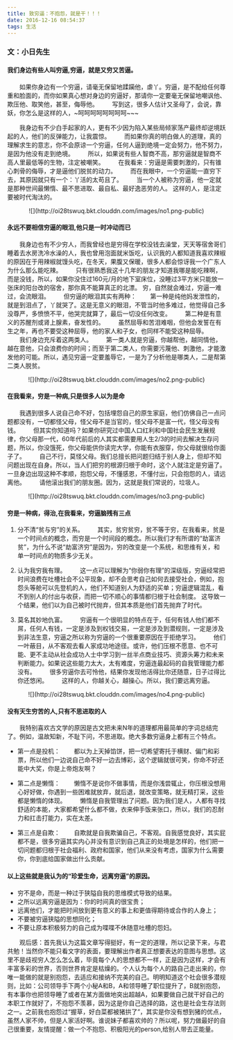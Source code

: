```yaml
---
title: 致穷逼：不抱怨，就是干！！！
date: 2016-12-16 08:54:37
tags: 生活
---
```

###  文：小日先生
#### 我们身边有些人叫穷逼,穷逼，就是又穷又苦逼。

　　如果你身边有一个穷逼，请毫无保留地蹂躏他，虐丫。穷逼，是不配给任何尊重和脸面的，而你如果真心想对身边的穷逼好，那请你一定要毫无保留地嘲讽他、欺压他、取笑他，甚至，侮辱他。
　　写到这，很多人估计又圣母了，会说，靠妖，你怎么是这样的人，~呵呵呵呵呵呵呵呵~~~

　　我身边有不少白手起家的人，更有不少因为陷入某些局倾家荡产最终却逆境跃起的人，他们的反弹能力，让我震惊。
　　而如果你真的明白做人的道理，真的理解求生的意志，你不会原谅一个穷逼，任何人逼到绝境一定会努力，他不努力，是因为他没有走到绝境。
　　所以，如果说有些人智商不高，那穷逼就是智商不高人里最低等的生物，注定被嘲笑。
　　在我看来：穷逼是需要刺激的，只有锥心刺骨的侮辱，才是逼他们脱贫的动力。
　　而在我眼中，一个穷逼能一直穷下去，其原因就只有一个：丫活的太苟且了。
　　当一个人被称为穷逼，他一定就是那种世间最懒惰、最不思进取、最自私、最好逸恶劳的人。
这样的人，是注定要被时代淘汰的。
<div align=center>
    ![](http://oi28tswuq.bkt.clouddn.com/images/no1.png-public)
</div>

#### 永远不要相信穷逼的眼泪,他只是一时冲动而已

　　我身边也有不少穷人，而我曾经也是穷得在学校没钱去澡堂，天天等宿舍哥们睡着去水房洗冷水澡的人，我也曾用泡面就米饭吃，认识我的人都知道我喜欢辣椒的原因在于用辣椒就馒头吃，在冬天，果腹又保暖，很多人都会惊讶我一个广东人为什么那么能吃辣。
　　只有很熟悉我这十几年的朋友才知道我哪是能吃辣啊，而是没钱，所以，如果你没住过160元/月的地下室床位，没睡过3平方米只能放一张床的阳台改的宿舍，那你真不能算真正的北漂。
穷，自然就会难过，穷逼一难过，会流眼泪。
　　但穷逼的眼泪其实有两种：
　　第一种是纯他妈发泄性的，就是到泪点了，丫就哭了。这是无意义的眼泪，不管当时他多难过，他觉得自己多没尊严，多愤愤不平，他哭完就算了，最后一切没任何改变。
　　第二种是有意义的苏醒剂或肾上腺素，奋发性的。
　　虽然屈辱和苦泪难咽，但他会发誓在有生之年，再也不要受这种屈辱，他的家人和子女，也同样不能受这种屈辱。
　　我们身边充斥着这两类人。
　　第一类人就是穷逼，你越帮他，越同情他，越在意他，只会浪费你的时间；而至于第二类人，你需要污蔑他、刺激他，才能激发他的可能。所以，遇见穷逼一定要羞辱它，一是为了分析他是哪类人，二是帮第二类人脱贫。
<div align=center>
    ![](http://oi28tswuq.bkt.clouddn.com/images/no2.png-public)
</div>

#### 在我看来，穷是一种病,只是很多人以为是命

　　我遇到很多人说自己命不好，包括埋怨自己的原生家庭，他们仿佛自己一点问题都没有，一切都怪父母，怪父母不是当官的，怪父母不是富一代，怪父母没有钱。
　　但其实你知道吗？如果你研究过中国人口红利和中国社会民生发展规律，你父母那一代，60年代前后的人其实都需要用人生2/3的时间去解决生存问题，所以，你没饿死，你父母能供你读完大学，你能有衣服穿，你父母就很给你面子了。
　　自己不行，莫怪父母。我们总擅长把问题归结于别人身上，但却不知问题出现在自身。所以，当人们把穷的根源归根于命时，这个人就注定是穷逼了。一旦身边出现这种不孝顺，抱怨父母，不懂感恩，不懂付出，只会抱怨的人，请远离他。
　　请他滚出我们的朋友圈。因为，这就是我们常说的，垃圾人。
<div align=center>
    ![](http://oi28tswuq.bkt.clouddn.com/images/no3.png-public)
</div>

#### 穷是一种病，得治,在我看来，穷逼脑残有三点

1. 分不清“贫与穷”的关系。
　　其实，贫穷贫穷，贫不等于穷，在我看来，贫是一个时间点的概念，而穷是一个时间段的概念。所以我们才有所谓的“劫富济贫”，为什么不说“劫富济穷”是因为，穷的改变是一个系统，和思维有关，和单一时间点的物质多少无关。

2. 认为我穷我有理。
　　这一点可以理解为“你弱你有理”的深级版，穷逼经常把时间浪费在吐槽社会不公平现象，却不会思考自己如何去接受社会，例如，抱怨头等舱可以先登机的人，他们不知道别人为舒适的买单；穷逼逻辑混乱，看不到别人的付出与收获，而把一切不顺心的事情都归根于社会制度。
这导致一个结果，他们以为自己被时代抛弃，但其本质是他们首先抛弃了时代。

3. 莫名其妙地仇富。
　　穷逼有一个很明显的特点在于，任何有钱人他们都不屌，任何人有钱，一定是涉及到权钱交易，一定是涉及到潜规则，一定是涉及到非法生意，穷逼之所以称为穷逼的一个很重要原因在于拒绝学习。
　　他们一叶蔽目，从不客观去看人家成功地途径。或许，他们压根不愿意、也不可能、更不主动从社会成功人士中学习到一丝半点商业技巧、资源头筹力和未来判断能力。如果说这些能力太大，太有难度，穷逼连最起码的自我管理能力都没有。
　　很多穷逼你去可怜他，结果你发现他活得比你还随意，日子过得比你还悠闲。
　　这样的人，你越关心，越操心。所以，我们要远离穷逼。
<div align=center>
    ![](http://oi28tswuq.bkt.clouddn.com/images/no4.png-public)
</div>

#### 没有天生穷苦的人,只有不思进取的人

　　我特别喜欢古文学的原因是古文把未来N年的道理都用最简单的字词总结完了。例如，温故知新，不耻下问，不思进取。绝大多数穷逼身上都有三个特点。

- 第一点是投机：
　　都以为上天掉馅饼，把一切希望寄托于横财、偏门和彩票，所以他们一边说自己命不好一边去博彩，这个逻辑就很可笑，你命不好还能中大奖，你是上帝炮友啊？

- 第二点是懒惰：
　　懒惰不是说你不做事情，而是你浅尝辄止，你压根没想用心好好做，你遇到一些困难就放弃，就后退，就改变策略，就无精打采，这些都是懒惰的体现。
　　懒惰是自我管理出了问题。因为我们是人，人都有寻找舒适的本能，大家都希望什么都不做，衣来伸手饭来张口，所以，我们的忍耐力和扛击打能力，实在太差。

- 第三点是自欺：
　　自欺就是自我欺骗自己，不客观。自我感觉良好，其实屁都不是，很多穷逼其实内心并没有意识到自己真正的处境是怎样的，他们把一切问题都归根于社会福利、政府和国家，他们从来没有考虑，国家为什么需要你，你到底给国家做出什么贡献。

#### 以上这些就是我认为的“珍爱生命，远离穷逼”的原因。
- 穷不是命，而是一种过于狭隘自我的思维模式导致的结果。
- 之所以远离穷逼是因为：你的时间真的很宝贵；
- 远离他们，才能把时间放到更有意义的事上和更值得期待或合作的人身上；
- 不要被穷逼狭隘的思想同化；
- 不要让原本积极努力的自己成为喋喋不休随意吐槽的怨妇。

　　观后感：首先我认为这篇文章写得挺好，有一定的道理，所以记录下来，与君共勉！当然你不能只看文字的表面，要理解出作者真正想要表达的意图与思想。这里不是歧视穷人怎么怎么着，毕竟每个人的思想都不一样，正是因为这样，才会有丰富多彩的世界，否则世界肯定是枯燥的。个人认为每个人的路自己走出来的，你唯一能做的就是别抱怨，去适应和接纳不完美的自己。明明知道这个社会很多潜规则，比如：公司领导手下两个小秘A和B，A和领导睡了职位提升了，B就别抱怨，有本事你也把领导睡了或者在某方面做地突出超越A，如果要做自己就干好自己的本职工作就好了，不抱怨不羡慕，因为这是你自己选择的路，这也是社会生存法则之一。之前我也抱怨过“握草，好白菜都被猪拱了”，其实是你没有想到猪的优点，虽然人家不帅，但是人家活好啊。谁说妹子都喜欢帅的？所以呢，努力做最好的自己很重要，友情提醒：做一个不抱怨、积极阳光的person,给别人带去正能量。